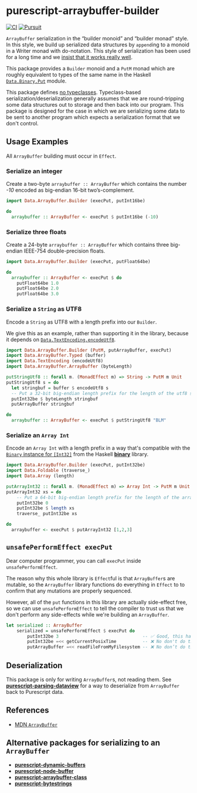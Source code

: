 # purescript-arraybuffer-builder

[![CI](https://github.com/jamesdbrock/purescript-arraybuffer-builder/workflows/CI/badge.svg?branch=master)](https://github.com/jamesdbrock/purescript-arraybuffer-builder/actions)
[![Pursuit](http://pursuit.purescript.org/packages/purescript-arraybuffer-builder/badge)](http://pursuit.purescript.org/packages/purescript-arraybuffer-builder/)

`ArrayBuffer` serialization in the “builder monoid” and “builder monad” style.
In this style, we build up serialized data structures by `append`ing to
a monoid in a Writer monad with do-notation. This style of serialization
has been used for a long time and we [insist that it works really well](https://wiki.haskell.org/Do_notation_considered_harmful#Library_design).

This package provides a `Builder` monoid and a `PutM` monad which are roughly
equivalent to types of the same name in the Haskell
[`Data.Binary.Put`](https://hackage.haskell.org/package/binary/docs/Data-Binary-Put.html)
module.

This package defines
[no typeclasses](http://code.slipthrough.net/2018/03/13/thoughts-on-typeclass-codecs/).
Typeclass-based
serialization/deserialization generally assumes that we are round-tripping
some data structures out to storage and then back into our program.
This package is designed for the case in which we are serializing some data
to be sent to another program which expects a serialization format
that we don't control.

## Usage Examples

All `ArrayBuffer` building must occur in `Effect`.

### Serialize an integer

Create a two-byte `arraybuffer :: ArrayBuffer` which contains the number *-10* encoded as big-endian 16-bit two’s-complement.
```purescript
import Data.ArrayBuffer.Builder (execPut, putInt16be)

do
  arraybuffer :: ArrayBuffer <- execPut $ putInt16be (-10)
```

### Serialize three floats

Create a 24-byte `arraybuffer :: ArrayBuffer` which contains three big-endian
IEEE-754 double-precision floats.

```purescript
import Data.ArrayBuffer.Builder (execPut, putFloat64be)

do
  arraybuffer :: ArrayBuffer <- execPut $ do
    putFloat64be 1.0
    putFloat64be 2.0
    putFloat64be 3.0
```

### Serialize a `String` as UTF8

Encode a `String` as UTF8 with a length prefix into our `Builder`.

We give this as an example, rather than supporting it in the library, because
it depends on
[`Data.TextEncoding.encodeUtf8`](https://pursuit.purescript.org/packages/purescript-text-encoding/docs/Data.TextEncoding#v:encodeUtf8).

```purescript
import Data.ArrayBuffer.Builder (PutM, putArrayBuffer, execPut)
import Data.ArrayBuffer.Typed (buffer)
import Data.TextEncoding (encodeUtf8)
import Data.ArrayBuffer.ArrayBuffer (byteLength)

putStringUtf8 :: forall m. (MonadEffect m) => String -> PutM m Unit
putStringUtf8 s = do
  let stringbuf = buffer $ encodeUtf8 s
  -- Put a 32-bit big-endian length prefix for the length of the utf8 string, in bytes.
  putInt32be $ byteLength stringbuf
  putArrayBuffer stringbuf

do
  arraybuffer :: ArrayBuffer <- execPut $ putStringUtf8 "BLM"
```

### Serialize an `Array Int`

Encode an `Array Int` with a length prefix in a
way that's compatible with the
[`Binary` instance for `[Int32]`](https://hackage.haskell.org/package/binary/docs/Data-Binary.html#t:Binary)
from the Haskell
[__binary__](https://hackage.haskell.org/package/binary)
library.

```purescript
import Data.ArrayBuffer.Builder (execPut, putInt32be)
import Data.Foldable (traverse_)
import Data.Array (length)

putArrayInt32 :: forall m. (MonadEffect m) => Array Int -> PutM m Unit
putArrayInt32 xs = do
    -- Put a 64-bit big-endian length prefix for the length of the array.
    putInt32be 0
    putInt32be $ length xs
    traverse_ putInt32be xs

do
  arraybuffer <- execPut $ putArrayInt32 [1,2,3]
```


## `unsafePerformEffect execPut`

Dear computer programmer, you can call `execPut` inside `unsafePerformEffect`.

The reason why this whole library is `Effect`ful is that `ArrayBuffer`s are mutable, so the `ArrayBuffer` library functions do everything in `Effect` to to confirm that any mutations are properly sequenced.

However, all of the `put` functions in this library are actually side-effect free, so we can use `unsafePerformEffect` to tell the compiler to trust us that we don't perform any side-effects while we're building an `ArrayBuffer`.

```purescript
let serialized :: ArrayBuffer
    serialized = unsafePerformEffect $ execPut do
        putInt32be 3                                -- ✅ Good, this has no side-effects
        putInt32be =<< getCurrentPosixTime          -- ❌ No don't do this
        putArrayBuffer =<< readFileFromMyFilesystem -- ❌ No don’t do this either
```

## Deserialization

This package is only for writing `ArrayBuffer`s, not reading them.
See
[__purescript-parsing-dataview__](https://pursuit.purescript.org/packages/purescript-parsing-dataview/)
for a way to deserialize from `ArrayBuffer` back to Purescript data.

## References

* [MDN `ArrayBuffer`](https://developer.mozilla.org/en-US/docs/Web/JavaScript/Reference/Global_Objects/ArrayBuffer)

## Alternative packages for serializing to an `ArrayBuffer`

* [__purescript-dynamic-buffers__](https://pursuit.purescript.org/packages/purescript-dynamic-buffers)
* [__purescript-node-buffer__](https://pursuit.purescript.org/packages/purescript-node-buffer)
* [__purescript-arraybuffer-class__](https://pursuit.purescript.org/packages/purescript-arraybuffer-class)
* [__purescript-bytestrings__](https://pursuit.purescript.org/packages/purescript-bytestrings/)

